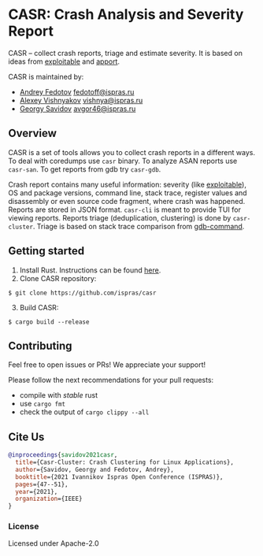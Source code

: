 # CASR: Crash Analysis and Severity Report

CASR &ndash; collect crash reports, triage and estimate severity.
It is based on ideas from [exploitable](https://github.com/jfoote/exploitable) and
[apport](https://github.com/canonical/apport).

CASR is maintained by:

* [Andrey Fedotov](https://github.com/anfedotoff)  <fedotoff@ispras.ru>
* [Alexey Vishnyakov](https://github.com/SweetVishnya) <vishnya@ispras.ru>
* [Georgy Savidov](https://github.com/Avgor46) <avgor46@ispras.ru>

## Overview

CASR is a set of tools allows you to collect crash reports in a different ways.
To deal with coredumps use `casr` binary. To analyze ASAN reports use
`casr-san`. To get reports from gdb try `casr-gdb`.

Crash report contains many useful information: severity (like [exploitable](https://github.com/jfoote/exploitable)),
OS and package versions, command line, stack trace, register values and
disassembly or even source code fragment, where crash was happened. Reports are
stored in JSON format. `casr-cli` is meant to provide TUI for viewing reports.
Reports triage (deduplication, clustering) is done by `casr-cluster`.
Triage is based on stack trace comparison from [gdb-command](https://github.com/anfedotoff/gdb-command).

## Getting started

1. Install Rust. Instructions can be found [here](https://www.rust-lang.org/tools/install).
2. Clone CASR repository:

```
$ git clone https://github.com/ispras/casr
```
3. Build CASR:

```
$ cargo build --release
```
## Contributing

Feel free to open issues or PRs! We appreciate your support!

Please follow the next recommendations for your pull requests:

- compile with *stable* rust
- use `cargo fmt`
- check the output of `cargo clippy --all`

## Cite Us

```bibtex
@inproceedings{savidov2021casr,
  title={Casr-Cluster: Crash Clustering for Linux Applications},
  author={Savidov, Georgy and Fedotov, Andrey},
  booktitle={2021 Ivannikov Ispras Open Conference (ISPRAS)},
  pages={47--51},
  year={2021},
  organization={IEEE}
}
```
### License
Licensed under Apache-2.0
